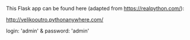 This Flask app can be found here (adapted from https://realpython.com/):

http://velikooutro.pythonanywhere.com/

login: 'admin' &  password: 'admin'
